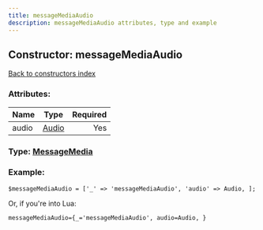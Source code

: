 ```yaml
---
title: messageMediaAudio
description: messageMediaAudio attributes, type and example
---
```

## Constructor: messageMediaAudio  
[Back to constructors index](index.md)



### Attributes:

| Name     |    Type       | Required |
|----------|:-------------:|---------:|
|audio|[Audio](../types/Audio.md) | Yes|



### Type: [MessageMedia](../types/MessageMedia.md)


### Example:

```
$messageMediaAudio = ['_' => 'messageMediaAudio', 'audio' => Audio, ];
```  

Or, if you're into Lua:  


```
messageMediaAudio={_='messageMediaAudio', audio=Audio, }

```


